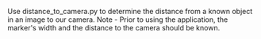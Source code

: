 Use distance_to_camera.py to determine the distance from a known object in an image to our camera.
Note - Prior to using the application, the marker's width and the distance to the camera should be known.
